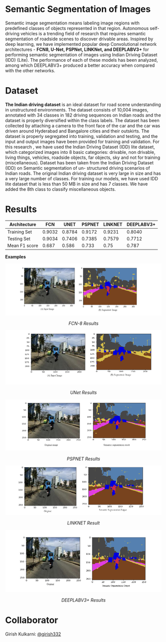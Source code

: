# Semantic Segmentation of Images
Semantic image segmentation means labeling image regions with predefined classes of objects represented in that region. Autonomous self-driving vehicles is a trending field of research that requires semantic segmentation of roadside scenes
to discover drivable areas.  Inspired by deep learning, we have implemented popular deep Convolutional network architectures - **FCN8, U-Net, PSPNet, LINKNet, and DEEPLABV3+** for performing semantic segmentation of images using Indian Driving Dataset (IDD) (Lite). The performance of each of these models has been analyzed, among which DEEPLABV3+ produced a better accuracy when compared with the other networks.

# Dataset
**The Indian driving dataset** is an ideal dataset for road scene understanding in unstructured environments. The dataset consists of 10,004 images, annotated with 34 classes in 182 driving sequences on Indian roads and the dataset is properly diversified within the class labels. The dataset has been collected by attaching a camera to the front face of the car and the car was driven around Hyderabad and Bangalore cities and their outskirts. The dataset is properly segregated into training, validation and testing, and the input and output images have been provided for training and validation. For this research , we have used the Indian Driving Dataset (IDD) lite dataset, which categorized images into 8 basic categories: drivable, non drivable, living things, vehicles, roadside objects, far objects, sky and not for training (miscellaneous). Dataset has been taken from the Indian Driving Dataset (IDD) on Semantic segmentation of un-
structured driving scenarios of Indian roads. The original Indian driving dataset is very large in size and has a very large number of classes. For training our models, we have used IDD lite dataset that is less than 50 MB in size and has 7 classes. We have added the 8th class to classify miscellaneous objects.

# Results
| Architecture  | FCN    | UNET   | PSPNET | LINKNET | DEEPLABV3+ |
|---------------|--------|--------|--------|---------|------------|
| Training Set  | 0.9032 | 0.8784 | 0.9172 | 0.9231  | 0.8040     |
| Testing Set   | 0.9034 | 0.7406 | 0.7385 | 0.7579  | 0.7712     |
| Mean F1 score | 0.687  | 0.586  | 0.733  | 0.75    | 0.787      |

**Examples**
<br>
<div align="center">
  <img src="https://github.com/SaumyaGupta-99/Semantic-Segmentation-of-Images/blob/main/Example-Images/fcn8-results.png" alt="FCN8-Results">
  <p><em>FCN-8 Results</em></p>
</div>
<div align="center">
  <img src="https://github.com/SaumyaGupta-99/Semantic-Segmentation-of-Images/blob/main/Example-Images/UNet-results.png" alt="UNet-Results">
  <p><em>UNet Results</em></p>
</div>
<div align="center">
  <img src="https://github.com/SaumyaGupta-99/Semantic-Segmentation-of-Images/blob/main/Example-Images/PSPNET-results.png" alt="PSPNET-Results">
  <p><em>PSPNET Results</em></p>
</div>
<div align="center">
  <img src="https://github.com/SaumyaGupta-99/Semantic-Segmentation-of-Images/blob/main/Example-Images/Linknet-results.png" alt="LINKNET-Result">
  <p><em>LINKNET Result</em></p>
</div>
<div align="center">
  <img src="https://github.com/SaumyaGupta-99/Semantic-Segmentation-of-Images/blob/main/Example-Images/DeepLAbV3%2B.png" alt="DEEPLAbV3+-Results">
  <p><em>DEEPLABV3+ Results</em></p>
</div>

# Collaborator 
Girish Kulkarni: [@girish332](https://github.com/girish332)


